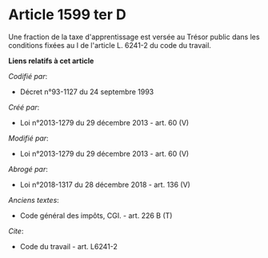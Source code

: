 # Article 1599 ter D

Une fraction de la taxe d'apprentissage est versée au Trésor public dans les conditions fixées au I de l'article L. 6241-2 du
code du travail.

**Liens relatifs à cet article**

_Codifié par_:

  - Décret n°93-1127 du 24 septembre 1993

_Créé par_:

  - Loi n°2013-1279 du 29 décembre 2013 - art. 60 (V)

_Modifié par_:

  - Loi n°2013-1279 du 29 décembre 2013 - art. 60 (V)

_Abrogé par_:

  - Loi n°2018-1317 du 28 décembre 2018 - art. 136 (V)

_Anciens textes_:

  - Code général des impôts, CGI. - art. 226 B (T)

_Cite_:

  - Code du travail - art. L6241-2
